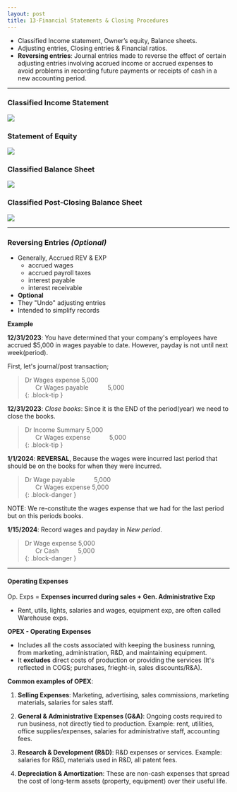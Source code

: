 ```yaml
---
layout: post
title: 13-Financial Statements & Closing Procedures
--- 
```


- Classified Income statement, Owner’s equity, Balance sheets.
- Adjusting entries, Closing entries & Financial ratios.
- **Reversing entries**: Journal entries made to reverse the effect of certain adjusting entries involving accrued income or accrued expenses to avoid problems in recording future payments or receipts of cash in a new accounting period.

---


### Classified Income Statement

![](/assets/mc-graw-accounting-course/chap13-fin.statements/total_IS.png)

### Statement of Equity

![](/assets/mc-graw-accounting-course/chap13-fin.statements/statement.owners.equity.png)

### Classified Balance Sheet

![](/assets/mc-graw-accounting-course/chap13-fin.statements/total.classified.bal.sheet.png)


### Classified Post-Closing Balance Sheet

![](/assets/mc-graw-accounting-course/chap13-fin.statements/1b.post.closing.png)


---

### Reversing Entries *(Optional)*

- Generally, Accrued REV & EXP
  - accrued wages
  - accrued payroll taxes
  - interest payable
  - interest receivable
- **Optional**
- They "Undo" adjusting entries
- Intended to simplify records

**Example** 

**12/31/2023**: You have determined that your company's employees have accrued $5,000 in wages payable to date. However, payday is not until next week(period).

First, let's journal/post transaction;

> Dr Wages expense 5,000  
> &nbsp;&nbsp;&nbsp;&nbsp;&nbsp; Cr Wages payable  &nbsp;&nbsp;&nbsp;&nbsp;&nbsp;&nbsp;&nbsp;&nbsp;&nbsp; 5,000   
{: .block-tip }  

**12/31/2023**: *Close books*: Since it is the END of the period(year) we need to close the books.

> Dr Income Summary 5,000   
> &nbsp;&nbsp;&nbsp;&nbsp;&nbsp; Cr Wages expense &nbsp;&nbsp;&nbsp;&nbsp;&nbsp;&nbsp;&nbsp;&nbsp;&nbsp; 5,000   
{: .block-tip }   

**1/1/2024**: **REVERSAL**, Because the wages were incurred last period that should be on the books for when they were incurred.

> Dr Wage payable &nbsp;&nbsp;&nbsp;&nbsp;&nbsp;&nbsp;&nbsp;&nbsp;&nbsp; 5,000   
> &nbsp;&nbsp;&nbsp;&nbsp;&nbsp; Cr Wages expense 5,000   
{: .block-danger }   

NOTE: We re-constitute the wages expense that we had for the last period but on this periods books.

**1/15/2024**: Record wages and payday in *New period*.

> Dr Wage expense 5,000   
> &nbsp;&nbsp;&nbsp;&nbsp;&nbsp; Cr Cash &nbsp;&nbsp;&nbsp;&nbsp;&nbsp;&nbsp;&nbsp;&nbsp;&nbsp; 5,000   
{: .block-danger }   


---


#### Operating Expenses

Op. Exps = **Expenses incurred during sales + Gen. Administrative Exp**

- Rent, utils, lights, salaries and wages, equipment exp, are often called Warehouse exps.


**OPEX - Operating Expenses**

- Includes all the costs associated with keeping the business running, from marketing, administration, R&D, and maintaining equipment. 
- It **excludes** direct costs of production or providing the services (It's reflected in COGS; purchases, frieght-in, sales discounts/R&A).

**Common examples of OPEX**:

1. **Selling Expenses**: Marketing, advertising, sales commissions, marketing materials, salaries for sales staff.
   
2. **General & Administrative Expenses (G&A)**: Ongoing costs required to run business, not directly tied to production. Example: rent, utilities, office supplies/expenses, salaries for administrative staff, accounting fees.

3. **Research & Development (R&D)**: R&D expenses or services. Example: salaries for R&D, materials used in R&D, all patent fees.

4. **Depreciation & Amortization**: These are non-cash expenses that spread the cost of long-term assets (property, equipment) over their useful life.
